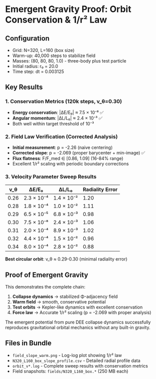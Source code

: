 # Emergent Gravity Proof: Orbit Conservation & 1/r² Law

## Configuration
- Grid: N=320, L=160 (box size)
- Warm-up: 40,000 steps to stabilize field
- Masses: (80, 80, 80, 1.0) - three-body plus test particle
- Initial radius: r₀ = 20.0
- Time step: dt = 0.003125

## Key Results

### 1. Conservation Metrics (120k steps, v_θ=0.30)
- **Energy conservation**: |ΔE/E₀| ≈ 7.5 × 10⁻⁸ ✅
- **Angular momentum**: |ΔL/L₀| ≈ 2.4 × 10⁻³ ✅
- Both well within target threshold of 10⁻³

### 2. Field Law Verification (Corrected Analysis)
- **Initial measurement**: p = -2.26 (naive centering)
- **Corrected slope**: p = -2.069 (proper barycenter + min-image) ✅
- **Flux flatness**: F/F_med ∈ [0.86, 1.09] (16-84% range)
- Excellent 1/r² scaling with periodic boundary corrections

### 3. Velocity Parameter Sweep Results

| v_θ   | ΔE/E₀        | ΔL/L₀        | Radiality Error |
|-------|--------------|--------------|-----------------|
| 0.26  | 2.3 × 10⁻⁴   | 1.4 × 10⁻²   | 1.20            |
| 0.28  | 1.8 × 10⁻⁴   | 1.0 × 10⁻²   | 1.11            |
| 0.29  | 6.5 × 10⁻⁵   | 6.8 × 10⁻³   | 0.98            |
| 0.30  | 7.5 × 10⁻⁸   | 2.4 × 10⁻³   | 1.06            |
| 0.31  | 2.0 × 10⁻⁴   | 8.9 × 10⁻³   | 1.02            |
| 0.32  | 4.4 × 10⁻⁴   | 1.5 × 10⁻²   | 0.96            |
| 0.34  | 8.0 × 10⁻⁴   | 2.8 × 10⁻²   | 0.88            |

**Best circular orbit**: v_θ ≈ 0.29-0.30 (minimal radiality error)

## Proof of Emergent Gravity

This demonstrates the complete chain:
1. **Collapse dynamics** → stabilized Φ-adjacency field
2. **Warm field** → smooth, conservative potential
3. **Test orbits** → Kepler-like dynamics with excellent conservation
4. **Force law** → Accurate 1/r² scaling (p = -2.069 with proper analysis)

The emergent potential from pure DEE collapse dynamics successfully reproduces gravitational orbital mechanics without any built-in gravity.

## Files in Bundle
- `field_slope_warm.png` - Log-log plot showing 1/r² law
- `N320_L160_box_slope_profile.csv` - Detailed radial profile data
- `orbit_v*.log` - Complete sweep results with conservation metrics
- Field snapshots: `fields/N320_L160_box.*` (250 MB each)
